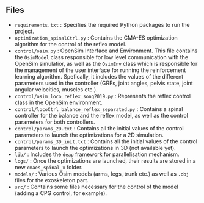 ## Files

- `requirements.txt` : Specifies the required Python packages to run the project.
- `optimization_spinalCtrl.py` : Contains the CMA-ES optimization algorithm for the control of the reflex model.
- `control/osim.py` : OpenSim Interface and Environment. This file contains the `OsimModel` class responsible for low level communication with the OpenSim simulatior, as well as the `OsimEnv` class which is responsible for the management of the user interface for running the reinforcement learning algorithm. Spefically, it includes the values of the different parameters used in the controller (GRFs, joint angles, pelvis state, joint angular velocities, muscles etc.).
- `control/osim_loco_reflex_song2019.py` : Represents the reflex control class in the OpenSim environment.
- `control/locoCtrl_balance_reflex_separated.py` : Contains a spinal controller for the balance and the reflex model, as well as the control parameters for both controllers.
- `control/params_2D.txt` : Contains all the initial values of the control parameters to launch the optimizations for a 2D simulation.
- `control/params_3D_init.txt` : Contains all the initial values of the control parameters to launch the optimizations in 3D (not available yet).
- `lib/` : Includes the `deap` framework for parallelisation mechanism.
- `logs/` : Once the optimizations are launched, their results are stored in a new `cmaes_spinal_x` folder.
- `models/` : Various Osim models (arms, legs, trunk etc.) as well as `.obj` files for the exoskeleton part.
- `src/` : Contains some files necessary for the control of the model (adding a CPG control, for example).
